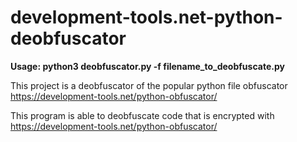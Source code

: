 # development-tools.net-python-deobfuscator

**Usage: python3 deobfuscator.py -f filename_to_deobfuscate.py**

This project is a deobfuscator of the popular python file obfuscator https://development-tools.net/python-obfuscator/   

This program is able to deobfuscate code that is encrypted with https://development-tools.net/python-obfuscator/
